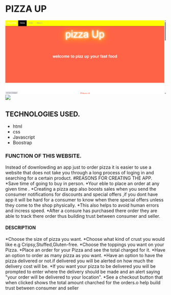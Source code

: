 # PIZZA UP
<img src="./3.png" alt="">
<img src="[![Athena Award Badge](https://img.shields.io/endpoint?url=https%3A%2F%2Faward.athena.hackclub.com%2Fapi%2Fbadge)](https://award.athena.hackclub.com?utm_source=readme)">

## TECHNOLOGIES USED.
* html
* css
* Javascript
* Boostrap
### FUNCTION OF THIS WEBSITE.
Instead of downlowding an app just to order pizza it is easier to use a website that does not take you through a long process of loging in and  searching for a certain product.
#REASONS FOR CREATING THE APP.
*Save time of going to buy in person. 
*Your eble to place an order at any given time .
*Creating a pizza app also boosts sales when you send the consumer notifications for discounts and special offers ,if you dont have app it will be hard for a consumer to know when there special offers unless they come to the shop physically.
*This also helps to avoid human errors and incress speed.
*After a consure has purchased there order they are able to track there order thus building trust between consumer and seller.
#### DESCRIPTION 
*Choose the size of pizza you want.
*Choose what kind of crust you would like e.g Cripsy,Stuffed,Gluten-free.
*Choose the toppings you want on your Pizza.
*Place an order for your Pizza and see the total charged for it.
*Have an option to order as many pizza as you want.
*Have an option to have the pizza delivered or not.if delivered you will be alerted on how much the delivery cost will be.
*If you want your pizza to be delivered you will be prompted to enter where the delivery should be made and an alert saying "your order will be delivered to your location".
*See a checkout button that when clicked shows the total amount charched for the orders.o help  build trust between consumer and seller

